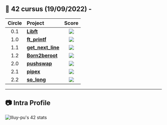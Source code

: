 ## :notebook_with_decorative_cover: 42 cursus (19/09/2022) - 

|  Circle  | Project                                                                              |                                      Score                                       |
| :------: | :----------------------------------------------------------------------------------- | :------------------------------------------------------------------------------: |
|    0.1   | [**Libft**](https://github.com/llluy-pu/libft)                                       | ![](https://badge42.vercel.app/api/v2/clex71b1p00400fldpmfkwxuf/project/2802129) |
|    1.0   | [**ft_printf**](https://github.com/llluy-pu/ft_printf)                               | ![](https://badge42.vercel.app/api/v2/clex71b1p00400fldpmfkwxuf/project/2989008) |
|    1.1   | [**get_next_line**](https://github.com/llluy-pu/get_next_line)                       | ![](https://badge42.vercel.app/api/v2/clex71b1p00400fldpmfkwxuf/project/3016968) |
|    1.2   | [**Born2beroot**](https://github.com/llluy-pu/born2beroot)                           | ![](https://badge42.vercel.app/api/v2/clex71b1p00400fldpmfkwxuf/project/3016259) |
|    2.0   | [**pushswap**](https://github.com/llluy-pu/push_swap)                                | ![](https://badge42.vercel.app/api/v2/clex71b1p00400fldpmfkwxuf/project/3109671) |
|    2.1   | [**pipex**](https://github.com/llluy-pu/pipex)                                       | ![](https://badge42.vercel.app/api/v2/clex71b1p00400fldpmfkwxuf/project/) |
|    2.2   | [**so_long**](https://github.com/llluy-pu/so_long)                                | ![](https://badge42.vercel.app/api/v2/clex71b1p00400fldpmfkwxuf/project/3109671) |

---

## :camera: Intra Profile

![llluy-pu's 42 stats ](https://badge42.vercel.app/api/v2/clex71b1p00400fldpmfkwxuf/stats?cursusId=21&coalitionId=274)
